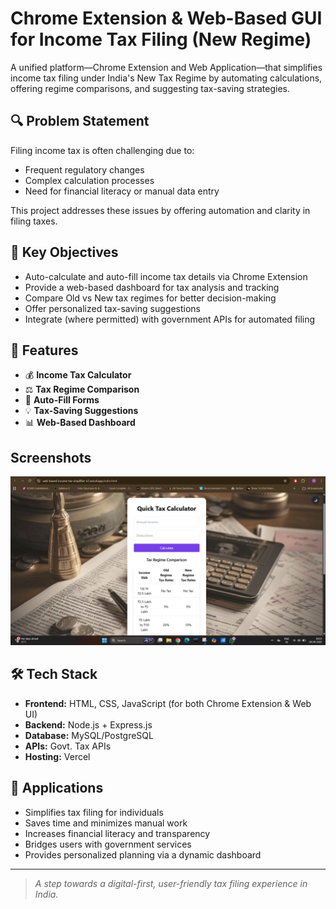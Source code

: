 # Chrome Extension & Web-Based GUI for Income Tax Filing (New Regime)

A unified platform—Chrome Extension and Web Application—that simplifies income tax filing under India's New Tax Regime by automating calculations, offering regime comparisons, and suggesting tax-saving strategies.

## 🔍 Problem Statement

Filing income tax is often challenging due to:
- Frequent regulatory changes
- Complex calculation processes
- Need for financial literacy or manual data entry

This project addresses these issues by offering automation and clarity in filing taxes.

## 🎯 Key Objectives

- Auto-calculate and auto-fill income tax details via Chrome Extension
- Provide a web-based dashboard for tax analysis and tracking
- Compare Old vs New tax regimes for better decision-making
- Offer personalized tax-saving suggestions
- Integrate (where permitted) with government APIs for automated filing

## 🧩 Features

- 💰 **Income Tax Calculator**
- ⚖️ **Tax Regime Comparison**
- 📝 **Auto-Fill Forms**
- 💡 **Tax-Saving Suggestions**
- 📊 **Web-Based Dashboard**

## Screenshots 
![Web Based Income Tax Screenshot](WebBased%20IncomeTax%20snap.png)


## 🛠️ Tech Stack

- **Frontend:** HTML, CSS, JavaScript (for both Chrome Extension & Web UI)
- **Backend:** Node.js + Express.js
- **Database:** MySQL/PostgreSQL
- **APIs:** Govt. Tax APIs
- **Hosting:** Vercel

## 🚀 Applications

- Simplifies tax filing for individuals
- Saves time and minimizes manual work
- Increases financial literacy and transparency
- Bridges users with government services
- Provides personalized planning via a dynamic dashboard

---

> *A step towards a digital-first, user-friendly tax filing experience in India.*
